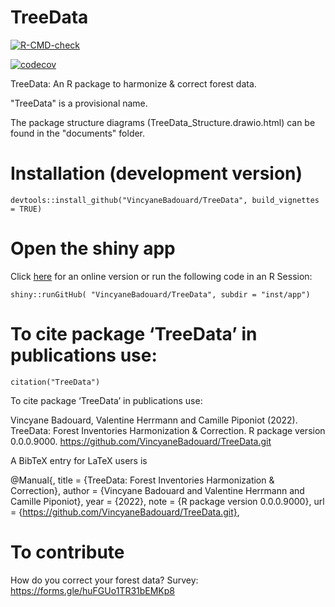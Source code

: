 # TreeData

[![R-CMD-check](https://github.com/VincyaneBadouard/TreeData/workflows/R-CMD-check/badge.svg)](https://github.com/VincyaneBadouard/TreeData/actions)

[![codecov](https://codecov.io/gh/VincyaneBadouard/TreeData/branch/master/graph/badge.svg?token=Z1IWWYKH7X)](https://codecov.io/gh/VincyaneBadouard/TreeData)

TreeData: An R package to harmonize & correct forest data.


"TreeData" is a provisional name.

The package structure diagrams (TreeData_Structure.drawio.html) can be found in the "documents" folder.


# Installation (development version)

```
devtools::install_github("VincyaneBadouard/TreeData", build_vignettes = TRUE)
```

# Open the shiny app

Click [here](https://valentineherr.shinyapps.io/TmFO_AccelNet/) for an online version or run the following code in an R Session:

```
shiny::runGitHub( "VincyaneBadouard/TreeData", subdir = "inst/app")
```


# To cite package ‘TreeData’ in publications use:
```
citation("TreeData")
```

To cite package ‘TreeData’ in publications use:

  Vincyane Badouard, Valentine Herrmann and Camille Piponiot (2022). TreeData: Forest Inventories Harmonization &
  Correction. R package version 0.0.0.9000. https://github.com/VincyaneBadouard/TreeData.git

A BibTeX entry for LaTeX users is

  @Manual{,
    title = {TreeData: Forest Inventories Harmonization & Correction},
    author = {Vincyane Badouard and Valentine Herrmann and Camille Piponiot},
    year = {2022},
    note = {R package version 0.0.0.9000},
    url = {https://github.com/VincyaneBadouard/TreeData.git},
    
# To contribute

How do you correct your forest data? Survey: https://forms.gle/huFGUo1TR31bEMKp8
